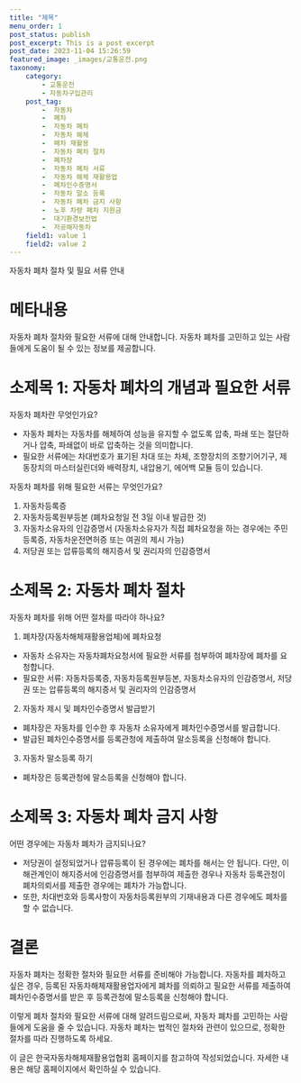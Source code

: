 ```yaml
---
title: "제목"
menu_order: 1
post_status: publish
post_excerpt: This is a post excerpt
post_date: 2023-11-04 15:26:59
featured_image: _images/교통운전.png
taxonomy:
    category:
        - 교통운전
        - 자동차구입관리
    post_tag:
        -  자동차
        -  폐차
        -  자동차 폐차
        -  자동차 해체
        -  폐차 재활용
        -  자동차 폐차 절차
        -  폐차장
        -  자동차 폐차 서류
        -  자동차 해체 재활용업
        -  폐차인수증명서
        -  자동차 말소 등록
        -  자동차 폐차 금지 사항
        -  노후 차량 폐차 지원금
        -  대기환경보전법
        -  저공해자동차
    field1: value 1
    field2: value 2
---
```


자동차 폐차 절차 및 필요 서류 안내

# 메타내용
자동차 폐차 절차와 필요한 서류에 대해 안내합니다. 자동차 폐차를 고민하고 있는 사람들에게 도움이 될 수 있는 정보를 제공합니다.

# 소제목 1: 자동차 폐차의 개념과 필요한 서류
자동차 폐차란 무엇인가요?
- 자동차 폐차는 자동차를 해체하여 성능을 유지할 수 없도록 압축, 파쇄 또는 절단하거나 압축, 파쇄없이 바로 압축하는 것을 의미합니다.
- 필요한 서류에는 차대번호가 표기된 차대 또는 차체, 조향장치의 조향기어기구, 제동장치의 마스터실린더와 배력장치, 내압용기, 에어백 모듈 등이 있습니다.

자동차 폐차를 위해 필요한 서류는 무엇인가요?
1. 자동차등록증
2. 자동차등록원부등본 (폐차요청일 전 3일 이내 발급한 것)
3. 자동차소유자의 인감증명서 (자동차소유자가 직접 폐차요청을 하는 경우에는 주민등록증, 자동차운전면허증 또는 여권의 제시 가능)
4. 저당권 또는 압류등록의 해지증서 및 권리자의 인감증명서

# 소제목 2: 자동차 폐차 절차
자동차 폐차를 위해 어떤 절차를 따라야 하나요?
1. 폐차장(자동차해체재활용업체)에 폐차요청
- 자동차 소유자는 자동차폐차요청서에 필요한 서류를 첨부하여 폐차장에 폐차를 요청합니다.
- 필요한 서류: 자동차등록증, 자동차등록원부등본, 자동차소유자의 인감증명서, 저당권 또는 압류등록의 해지증서 및 권리자의 인감증명서

2. 자동차 제시 및 폐차인수증명서 발급받기
- 폐차장은 자동차를 인수한 후 자동차 소유자에게 폐차인수증명서를 발급합니다.
- 발급된 폐차인수증명서를 등록관청에 제출하여 말소등록을 신청해야 합니다.

3. 자동차 말소등록 하기
- 폐차장은 등록관청에 말소등록을 신청해야 합니다.

# 소제목 3: 자동차 폐차 금지 사항
어떤 경우에는 자동차 폐차가 금지되나요?
- 저당권이 설정되었거나 압류등록이 된 경우에는 폐차를 해서는 안 됩니다. 다만, 이해관계인이 해지증서에 인감증명서를 첨부하여 제출한 경우나 자동차 등록관청이 폐차의뢰서를 제출한 경우에는 폐차가 가능합니다.
- 또한, 차대번호와 등록사항이 자동차등록원부의 기재내용과 다른 경우에도 폐차를 할 수 없습니다.

# 결론
자동차 폐차는 정확한 절차와 필요한 서류를 준비해야 가능합니다. 자동차를 폐차하고 싶은 경우, 등록된 자동차해체재활용업자에게 폐차를 의뢰하고 필요한 서류를 제출하여 폐차인수증명서를 받은 후 등록관청에 말소등록을 신청해야 합니다.

이렇게 폐차 절차와 필요한 서류에 대해 알려드림으로써, 자동차 폐차를 고민하는 사람들에게 도움을 줄 수 있습니다. 자동차 폐차는 법적인 절차와 관련이 있으므로, 정확한 절차를 따라 진행하도록 하세요.

이 글은 한국자동차해체재활용업협회 홈페이지를 참고하여 작성되었습니다. 자세한 내용은 해당 홈페이지에서 확인하실 수 있습니다.

